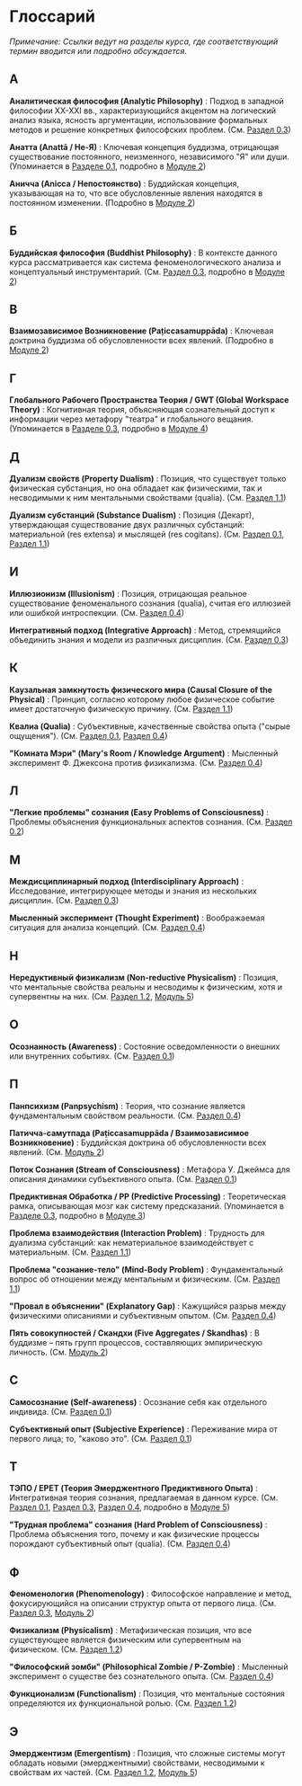 # Глоссарий

*Примечание: Ссылки ведут на разделы курса, где соответствующий термин вводится или подробно обсуждается.*

## А

**Аналитическая философия (Analytic Philosophy)**
: Подход в западной философии XX-XXI вв., характеризующийся акцентом на логический анализ языка, ясность аргументации, использование формальных методов и решение конкретных философских проблем. (См. [Раздел 0.3](../module0/03-Why-This-Course/))

**Анатта (Anattā / Не-Я)**
: Ключевая концепция буддизма, отрицающая существование постоянного, неизменного, независимого "Я" или души. (Упоминается в [Разделе 0.1](../module0/01-Mystery-and-Phenomena/), подробно в [Модуле 2](../module2/))

**Аничча (Anicca / Непостоянство)**
: Буддийская концепция, указывающая на то, что все обусловленные явления находятся в постоянном изменении. (Подробно в [Модуле 2](../module2/))

## Б

**Буддийская философия (Buddhist Philosophy)**
: В контексте данного курса рассматривается как система феноменологического анализа и концептуальный инструментарий. (См. [Раздел 0.3](../module0/03-Why-This-Course/), подробно в [Модуле 2](../module2/))

## В

**Взаимозависимое Возникновение (Paṭiccasamuppāda)**
: Ключевая доктрина буддизма об обусловленности всех явлений. (Подробно в [Модуле 2](../module2/))

## Г

**Глобального Рабочего Пространства Теория / GWT (Global Workspace Theory)**
: Когнитивная теория, объясняющая сознательный доступ к информации через метафору "театра" и глобального вещания. (Упоминается в [Разделе 0.3](../module0/03-Why-This-Course/), подробно в [Модуле 4](../module4/))

## Д

**Дуализм свойств (Property Dualism)**
: Позиция, что существует только физическая субстанция, но она обладает как физическими, так и несводимыми к ним ментальными свойствами (qualia). (См. [Раздел 1.1](../module1/01-mind-body-problem/))

**Дуализм субстанций (Substance Dualism)**
: Позиция (Декарт), утверждающая существование двух различных субстанций: материальной (res extensa) и мыслящей (res cogitans). (См. [Раздел 0.1](../module0/01-Mystery-and-Phenomena/), [Раздел 1.1](../module1/01-mind-body-problem/))

## И

**Иллюзионизм (Illusionism)**
: Позиция, отрицающая реальное существование феноменального сознания (qualia), считая его иллюзией или ошибкой интроспекции. (См. [Раздел 0.4](../module0/02-Easy-vs-Hard-Problems/#04-трудная-проблема-сознания-the-hard-problem))

**Интегративный подход (Integrative Approach)**
: Метод, стремящийся объединить знания и модели из различных дисциплин. (См. [Раздел 0.3](../module0/03-Why-This-Course/))

## К

**Каузальная замкнутость физического мира (Causal Closure of the Physical)**
: Принцип, согласно которому любое физическое событие имеет достаточную физическую причину. (См. [Раздел 1.1](../module1/01-mind-body-problem/))

**Квалиа (Qualia)**
: Субъективные, качественные свойства опыта ("сырые ощущения"). (См. [Раздел 0.1](../module0/01-Mystery-and-Phenomena/#02-что-мы-имеем-в-виду-под-сознанием-интуитивный-уровень), [Раздел 0.4](../module0/02-Easy-vs-Hard-Problems/#04-трудная-проблема-сознания-the-hard-problem))

**"Комната Мэри" (Mary's Room / Knowledge Argument)**
: Мысленный эксперимент Ф. Джексона против физикализма. (См. [Раздел 0.4](../module0/02-Easy-vs-Hard-Problems/#04-трудная-проблема-сознания-the-hard-problem))

## Л

**"Легкие проблемы" сознания (Easy Problems of Consciousness)**
: Проблемы объяснения функциональных аспектов сознания. (См. [Раздел 0.2](../module0/02-Easy-vs-Hard-Problems/))

## М

**Междисциплинарный подход (Interdisciplinary Approach)**
: Исследование, интегрирующее методы и знания из нескольких дисциплин. (См. [Раздел 0.3](../module0/03-Why-This-Course/))

**Мысленный эксперимент (Thought Experiment)**
: Воображаемая ситуация для анализа концепций. (См. [Раздел 0.4](../module0/02-Easy-vs-Hard-Problems/#04-трудная-проблема-сознания-the-hard-problem))

## Н

**Нередуктивный физикализм (Non-reductive Physicalism)**
: Позиция, что ментальные свойства реальны и несводимы к физическим, хотя и супервентны на них. (См. [Раздел 1.2](../module1/02-physicalism/), [Модуль 5](../module5/))

## О

**Осознанность (Awareness)**
: Состояние осведомленности о внешних или внутренних событиях. (См. [Раздел 0.1](../module0/01-Mystery-and-Phenomena/#02-что-мы-имеем-в-виду-под-сознанием-интуитивный-уровень))

## П

**Панпсихизм (Panpsychism)**
: Теория, что сознание является фундаментальным свойством реальности. (См. [Раздел 0.4](../module0/02-Easy-vs-Hard-Problems/#04-трудная-проблема-сознания-the-hard-problem))

**Патичча-самутпада (Paṭiccasamuppāda / Взаимозависимое Возникновение)**
: Буддийская доктрина об обусловленности всех явлений. (См. [Модуль 2](../module2/))

**Поток Сознания (Stream of Consciousness)**
: Метафора У. Джеймса для описания динамики субъективного опыта. (См. [Раздел 0.1](../module0/01-Mystery-and-Phenomena/#02-что-мы-имеем-в-виду-под-сознанием-интуитивный-уровень))

**Предиктивная Обработка / PP (Predictive Processing)**
: Теоретическая рамка, описывающая мозг как систему предсказаний. (Упоминается в [Разделе 0.3](../module0/03-Why-This-Course/), подробно в [Модуле 3](../module3/))

**Проблема взаимодействия (Interaction Problem)**
: Трудность для дуализма субстанций: как нематериальное взаимодействует с материальным. (См. [Раздел 1.1](../module1/01-mind-body-problem/))

**Проблема "сознание-тело" (Mind-Body Problem)**
: Фундаментальный вопрос об отношении между ментальным и физическим. (См. [Раздел 1.1](../module1/01-mind-body-problem/))

**"Провал в объяснении" (Explanatory Gap)**
: Кажущийся разрыв между физическими описаниями и субъективным опытом. (См. [Раздел 0.4](../module0/02-Easy-vs-Hard-Problems/#04-трудная-проблема-сознания-the-hard-problem))

**Пять совокупностей / Скандхи (Five Aggregates / Skandhas)**
: В буддизме – пять групп процессов, составляющих эмпирическую личность. (См. [Модуль 2](../module2/))

## С

**Самосознание (Self-awareness)**
: Осознание себя как отдельного индивида. (См. [Раздел 0.1](../module0/01-Mystery-and-Phenomena/#02-что-мы-имеем-в-виду-под-сознанием-интуитивный-уровень))

**Субъективный опыт (Subjective Experience)**
: Переживание мира от первого лица; то, "каково это". (См. [Раздел 0.1](../module0/01-Mystery-and-Phenomena/#02-что-мы-имеем-в-виду-под-сознанием-интуитивный-уровень))

## Т

**ТЭПО / EPET (Теория Эмерджентного Предиктивного Опыта)**
: Интегративная теория сознания, предлагаемая в данном курсе. (См. [Раздел 0.1](../module0/01-Mystery-and-Phenomena/), [Раздел 0.3](../module0/03-Why-This-Course/), [Раздел 0.4](../module0/02-Easy-vs-Hard-Problems/#04-трудная-проблема-сознания-the-hard-problem), подробно в [Модуле 5](../module5/))

**"Трудная проблема" сознания (Hard Problem of Consciousness)**
: Проблема объяснения того, почему и как физические процессы порождают субъективный опыт (qualia). (См. [Раздел 0.4](../module0/02-Easy-vs-Hard-Problems/#04-трудная-проблема-сознания-the-hard-problem))

## Ф

**Феноменология (Phenomenology)**
: Философское направление и метод, фокусирующийся на описании структур опыта от первого лица. (См. [Раздел 0.3](../module0/03-Why-This-Course/), [Модуль 2](../module2/))

**Физикализм (Physicalism)**
: Метафизическая позиция, что все существующее является физическим или супервентным на физическом. (См. [Раздел 1.2](../module1/02-physicalism/))

**"Философский зомби" (Philosophical Zombie / P-Zombie)**
: Мысленный эксперимент о существе без сознательного опыта. (См. [Раздел 0.4](../module0/02-Easy-vs-Hard-Problems/#04-трудная-проблема-сознания-the-hard-problem))

**Функционализм (Functionalism)**
: Позиция, что ментальные состояния определяются их функциональной ролью. (См. [Раздел 1.2](../module1/02-physicalism/))

## Э

**Эмерджентизм (Emergentism)**
: Позиция, что сложные системы могут обладать новыми (эмерджентными) свойствами, несводимыми к свойствам их частей. (См. [Раздел 1.2](../module1/02-physicalism/), [Модуль 5](../module5/))